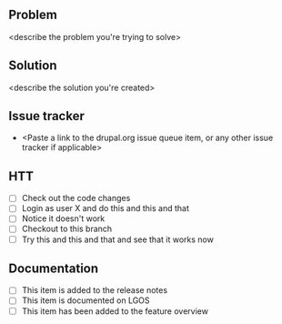 ## Problem
<describe the problem you're trying to solve>

## Solution
<describe the solution you're created>

## Issue tracker
- <Paste a link to the drupal.org issue queue item, or any other issue tracker if applicable>

## HTT
- [ ] Check out the code changes
- [ ] Login as user X and do this and this and that
- [ ] Notice it doesn't work
- [ ] Checkout to this branch
- [ ] Try this and this and that and see that it works now

## Documentation
- [ ] This item is added to the release notes
- [ ] This item is documented on LGOS
- [ ] This item has been added to the feature overview
